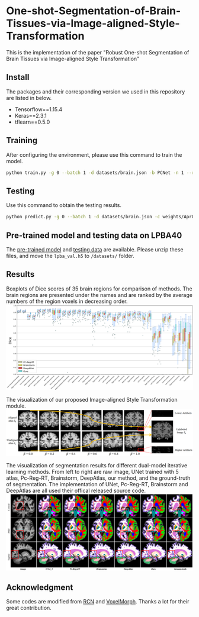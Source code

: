 # One-shot-Segmentation-of-Brain-Tissues-via-Image-aligned-Style-Transformation
This is the implementation of the paper "Robust One-shot Segmentation of Brain Tissues via Image-aligned Style Transformation"

## Install
The packages and their corresponding version we used in this repository are listed in below.

- Tensorflow==1.15.4
- Keras==2.3.1
- tflearn==0.5.0

## Training
After configuring the environment, please use this command to train the model.

```sh
python train.py -g 0 --batch 1 -d datasets/brain.json -b PCNet -n 1 --round 10000 --epoch 10
```

## Testing
Use this command to obtain the testing results.
```sh
python predict.py -g 0 --batch 1 -d datasets/brain.json -c weights/Apr06-1516
```

## Pre-trained model and testing data on LPBA40
The [pre-trained model](https://drive.google.com/file/d/1NndVW8beu-fYjDP2mVsOf-WRnX2NCZUQ/view?usp=sharing) and [testing data](https://drive.google.com/file/d/1tU42wwc1qLlwJEI3IHcP30XqOtW0j7hb/view?usp=sharing) are available. Please unzip these files, and move the `lpba_val.h5` to `/datasets/` folder.

## Results
Boxplots of Dice scores of 35 brain regions for comparison of methods. The brain regions are presented under the names and are ranked by the average numbers of the region voxels in decreasing order.
<img src="./Figure/boxplot.png" width="800px">

The visualization of our proposed Image-aligned Style Transformation module.
<img src="./Figure/Fourier_vis.png" width="800px">

The visualization of segmentation results for different dual-model iterative learning methods. From left to right are raw image, UNet trained with 5 atlas, Pc-Reg-RT, Brainstorm, DeepAtlas, our method, and the ground-truth of segmentation. The implementation of UNet, Pc-Reg-RT, Brainstorm and DeepAtlas are all used their offical released source code.
<img src="./Figure/visulization.png" width="800px">

## Acknowledgment

Some codes are modified from [RCN](https://github.com/microsoft/Recursive-Cascaded-Networks) and [VoxelMorph](https://github.com/voxelmorph/voxelmorph).
Thanks a lot for their great contribution.



